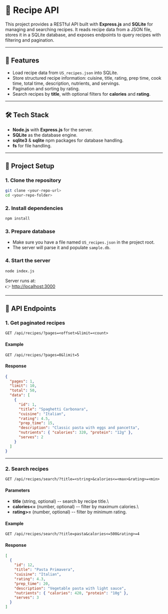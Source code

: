 # 🍳 Recipe API

This project provides a RESTful API built with **Express.js** and
**SQLite** for managing and searching recipes. It reads recipe data from
a JSON file, stores it in a SQLite database, and exposes endpoints to
query recipes with filtering and pagination.

------------------------------------------------------------------------

## 🚀 Features

-   Load recipe data from `US_recipes.json` into SQLite.
-   Store structured recipe information: cuisine, title, rating, prep
    time, cook time, total time, description, nutrients, and servings.
-   Pagination and sorting by rating.
-   Search recipes by **title**, with optional filters for **calories**
    and **rating**.

------------------------------------------------------------------------

## 🛠️ Tech Stack

-   **Node.js** with **Express.js** for the server.
-   **SQLite** as the database engine.
-   **sqlite3** & **sqlite** npm packages for database handling.
-   **fs** for file handling.

------------------------------------------------------------------------

## 📂 Project Setup

### 1. Clone the repository

``` bash
git clone <your-repo-url>
cd <your-repo-folder>
```

### 2. Install dependencies

``` bash
npm install
```

### 3. Prepare database

-   Make sure you have a file named `US_recipes.json` in the project
    root.
-   The server will parse it and populate `sample.db`.

### 4. Start the server

``` bash
node index.js
```

Server runs at:\
👉 <http://localhost:3000>

------------------------------------------------------------------------

## 📡 API Endpoints

### 1. Get paginated recipes

    GET /api/recipes/?pages=<offset>&limit=<count>

#### Example

``` http
GET /api/recipes/?pages=0&limit=5
```

#### Response

``` json
{
  "pages": 1,
  "limit": 10,
  "total": 50,
  "data": [
    {
      "id": 1,
      "title": "Spaghetti Carbonara",
      "cuisine": "Italian",
      "rating": 4.5,
      "prep_time": 15,
      "description": "Classic pasta with eggs and pancetta",
      "nutrients": { "calories": 320, "protein": "12g" },
      "serves": 2
    }
  ]
}
```

------------------------------------------------------------------------

### 2. Search recipes

    GET /api/recipes/search/?title=<string>&calories<=<max>&rating>=<min>

#### Parameters

-   **title** (string, optional) -- search by recipe title.\
-   **calories\<=** (number, optional) -- filter by maximum calories.\
-   **rating\>=** (number, optional) -- filter by minimum rating.

#### Example

``` http
GET /api/recipes/search/?title=pasta&calories<=500&rating>=4
```

#### Response

``` json
[
  {
    "id": 12,
    "title": "Pasta Primavera",
    "cuisine": "Italian",
    "rating": 4.3,
    "prep_time": 20,
    "description": "Vegetable pasta with light sauce",
    "nutrients": { "calories": 420, "protein": "10g" },
    "serves": 3
  }
]
```
